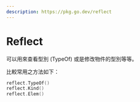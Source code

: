```yaml
---
description: https://pkg.go.dev/reflect
---
```


# Reflect

可以用來查看型別 (TypeOf) 或是修改物件的型別等等。

比較常用之方法如下：

```go
reflect.TypeOf()
reflect.Kind()
reflect.Elem()
```
